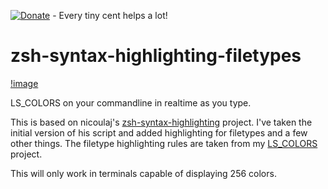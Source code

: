 [![Donate](https://img.shields.io/badge/Donate-PayPal-green.svg)](https://www.paypal.com/cgi-bin/webscr?cmd=_donations&business=65SFZJ25PSKG8&currency_code=SEK&source=url) - Every tiny cent helps a lot!

zsh-syntax-highlighting-filetypes
=================================

[!image](/extra/zsh-syntax-hl-ft.png)

LS\_COLORS on your commandline in realtime as you type.

This is based on nicoulaj's [zsh-syntax-highlighting][0] project. I've taken the
initial version of his script and added highlighting for filetypes and a few
other things. The filetype highlighting rules are taken from my [LS_COLORS][1] project.

This will only work in terminals capable of displaying 256 colors.

[0]: https://github.com/nicoulaj/zsh-syntax-highlighting
[1]: https://github.com/trapd00r/LS_COLORS
